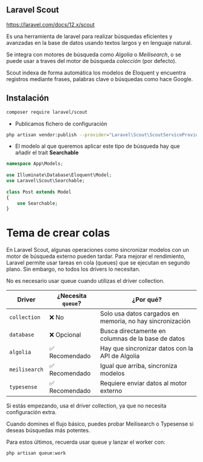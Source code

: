 ## Laravel Scout 
https://laravel.com/docs/12.x/scout

Es una herramienta de laravel  para realizar búsquedas eficientes y avanzadas  en la base de datos usando textos largos y en lenguaje natural.

Se integra con motores de búsqueda como *Algolia* o *Meilisearch*, o se puede usar a traves del motor de búsqueda *colección* (por defecto).

Scout indexa de forma automática los modelos de Eloquent y encuentra registros mediante frases, palabras clave o búsquedas como hace Google.

## Instalación
```bash
composer require laravel/scout
```
* Publicamos fichero de configuración
```bash
php artisan vendor:publish --provider="Laravel\Scout\ScoutServiceProvider"
```
* El modelo al que queremos aplicar este tipo de búsqueda hay que añadir el trait **Searchable**
```php
namespace App\Models;
 
use Illuminate\Database\Eloquent\Model;
use Laravel\Scout\Searchable;
 
class Post extends Model
{
    use Searchable;
}
```

# Tema de crear colas
En Laravel Scout, algunas operaciones como sincronizar modelos con un motor de búsqueda externo pueden tardar. Para mejorar el rendimiento, Laravel permite usar tareas en cola (queues) que se ejecutan en segundo plano. Sin embargo, no todos los drivers lo necesitan.

No es necesario usar queue cuando utilizas el driver collection.

| Driver       | ¿Necesita `queue`? | ¿Por qué?                                                        |
|--------------|--------------------|-------------------------------------------------------------------|
| `collection` | ❌ No              | Solo usa datos cargados en memoria, no hay sincronización        |
| `database`   | ❌ Opcional         | Busca directamente en columnas de la base de datos               |
| `algolia`    | ✅ Recomendado      | Hay que sincronizar datos con la API de Algolia                  |
| `meilisearch`| ✅ Recomendado      | Igual que arriba, sincroniza modelos                             |
| `typesense`  | ✅ Recomendado      | Requiere enviar datos al motor externo                           |






Si estás empezando, usa el driver collection, ya que no necesita configuración extra.

Cuando domines el flujo básico, puedes probar Meilisearch o Typesense si deseas búsquedas más potentes.

Para estos últimos, recuerda usar queue y lanzar el worker con:

```bash
php artisan queue:work
```



